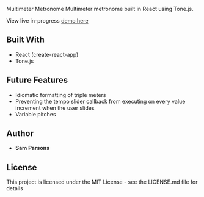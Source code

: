 Multimeter Metronome
Multimeter metronome built in React using Tone.js.

View live in-progress [demo here](https://sam-parsons.github.io/MultiMeterMetronome)

## Built With

- React (create-react-app)
- Tone.js

## Future Features

- Idiomatic formatting of triple meters
- Preventing the tempo slider callback from executing on every value increment when the user slides
- Variable pitches

## Author

- **Sam Parsons**

## License

This project is licensed under the MIT License - see the LICENSE.md file for details

<!-- ![](metGIF.gif) -->
